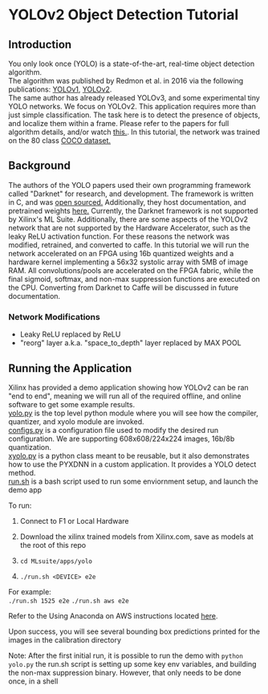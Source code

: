 # YOLOv2 Object Detection Tutorial

## Introduction
You only look once (YOLO) is a state-of-the-art, real-time object detection algorithm.  
The algorithm was published by Redmon et al. in 2016 via the following publications:
[YOLOv1](https://arxiv.org/abs/1506.02640),
[YOLOv2](https://arxiv.org/abs/1612.08242).  
The same author has already released YOLOv3, and some experimental tiny YOLO networks. We focus on YOLOv2.
This application requires more than just simple classification. The task here is to detect the presence of objects, and localize them within a frame. 
Please refer to the papers for full algorithm details, and/or watch [this.](https://www.youtube.com/watch?v=9s_FpMpdYW8). 
In this tutorial, the network was trained on the 80 class [COCO dataset.](http://cocodataset.org/#home)

## Background
The authors of the YOLO papers used their own programming framework called "Darknet" for research, and development. The framework is written in C, and was [open sourced.](https://github.com/pjreddie/darknet) Additionally, they host documentation, and pretrained weights [here.](https://pjreddie.com/darknet/yolov2/) Currently, the Darknet framework is not supported by Xilinx's ML Suite. Additionally, there are some aspects of the YOLOv2 network that are not supported by the Hardware Accelerator, such as the leaky ReLU activation function. For these reasons the network was modified, retrained, and converted to caffe. In this tutorial we will run the network accelerated on an FPGA using 16b quantized weights and a hardware kernel implementing a 56x32 systolic array with 5MB of image RAM. All convolutions/pools are accelerated on the FPGA fabric, while the final sigmoid, softmax, and non-max suppression functions are executed on the CPU. Converting from Darknet to Caffe will be discussed in future documentation.

### Network Modifications
* Leaky ReLU replaced by ReLU
* "reorg" layer a.k.a. "space_to_depth" layer replaced by MAX POOL
 
## Running the Application

Xilinx has provided a demo application showing how YOLOv2 can be ran "end to end", meaning we will run all of the required offline, and online software to get some example results.   
[yolo.py](./yolo.py) is the top level python module where you will see how the compiler, quantizer, and xyolo module are invoked.   
[configs.py](./configs.py) is a configuration file used to modify the desired run configuration. We are supporting 608x608/224x224 images, 16b/8b quantization.  
[xyolo.py](./xyolo.py) is a python class meant to be reusable, but it also demonstrates how to use the PYXDNN in a custom application. It provides a YOLO detect method.  
[run.sh](./run.sh) is a bash script used to run some enviornment setup, and launch the demo app  

 To run:
 1. Connect to F1 or Local Hardware
 
 2. Download the xilinx trained models from Xilinx.com, save as models at the root of this repo 
 
 3. `cd MLsuite/apps/yolo`

 4. `./run.sh <DEVICE> e2e`

 For example:  
 `./run.sh 1525 e2e`
 `./run.sh aws e2e`

Refer to the Using Anaconda on AWS instructions located [here][]. 

 Upon success, you will see several bounding box predictions printed for the images in the calibration directory

Note: After the first initial run, it is possible to run the demo with `python yolo.py` the run.sh script is setting up some key env variables, and building the non-max suppression binary. However, that only needs to be done once, in a shell

[here]: ../../docs/tutorials/start-anaconda.md
